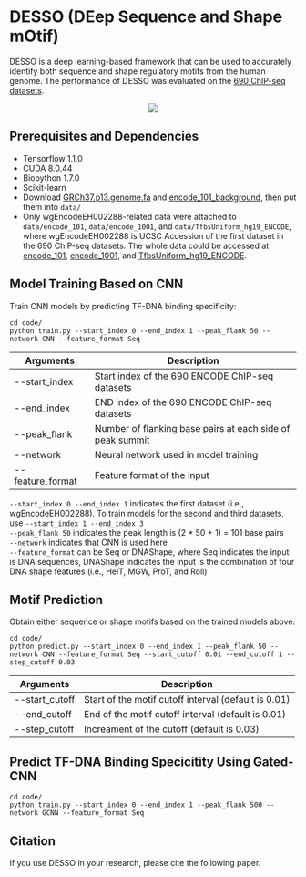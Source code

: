 # DESSO (DEep Sequence and Shape mOtif)
DESSO is a deep learning-based framework that can be used to accurately identify both sequence and shape regulatory motifs from the human genome. The performance of DESSO was evaluated on the [690 ChIP-seq datasets](https://genome.ucsc.edu/ENCODE/downloads.html).

<p align="center"> 
<img src="https://github.com/viyjy/DESSO/blob/master/workflow.PNG">
</p>

## Prerequisites and Dependencies
* Tensorflow 1.1.0
* CUDA 8.0.44
* Biopython 1.7.0
* Scikit-learn
* Download [GRCh37.p13.genome.fa](http://bmbl.sdstate.edu/downloadFiles/DESSO/GRCh37.p13.genome.fa) and [encode_101_background](http://bmbl.sdstate.edu/downloadFiles/DESSO/encode_101_background.zip), then put them into ```data/```
* Only wgEncodeEH002288-related data were attached to ```data/encode_101```, ```data/encode_1001```, and ```data/TfbsUniform_hg19_ENCODE```, where wgEncodeEH002288 is UCSC Accession of the first dataset in the 690 ChIP-seq datasets. The whole data could be accessed at [encode_101](http://bmbl.sdstate.edu/downloadFiles/DESSO/encode_101.zip), [encode_1001](http://bmbl.sdstate.edu/downloadFiles/DESSO/encode_1001.zip), and [TfbsUniform_hg19_ENCODE](http://bmbl.sdstate.edu/downloadFiles/DESSO/TfbsUniform_hg19_ENCODE.zip).

## Model Training Based on CNN
Train CNN models by predicting TF-DNA binding specificity: 
```
cd code/
python train.py --start_index 0 --end_index 1 --peak_flank 50 --network CNN --feature_format Seq
```
Arguments | Description
--------------|---------------------------------------------------------
--start_index | Start index of the 690 ENCODE ChIP-seq datasets
--end_index | END index of the 690 ENCODE ChIP-seq datasets
--peak_flank | Number of flanking base pairs at each side of peak summit
--network | Neural network used in model training
--feature_format | Feature format of the input

```--start_index 0 --end_index 1``` indicates the first dataset (i.e., wgEncodeEH002288). To train models for the second and third datasets, use ```--start_index 1 --end_index 3``` <br/>
```--peak_flank 50``` indicates the peak length is (2 * 50 + 1) = 101 base pairs <br/>
```--network``` indicates that CNN is used here <br/>
```--feature_format``` can be Seq or DNAShape, where Seq indicates the input is DNA sequences, DNAShape indicates the input is the combination of four DNA shape features (i.e., HelT, MGW, ProT, and Roll)

## Motif Prediction
Obtain either sequence or shape motifs based on the trained models above:
```
cd code/
python predict.py --start_index 0 --end_index 1 --peak_flank 50 --network CNN --feature_format Seq --start_cutoff 0.01 --end_cutoff 1 --step_cutoff 0.03
```
Arguments | Description
----------|----------------------------------------------------------
--start_cutoff | Start of the motif cutoff interval (default is 0.01)
--end_cutoff | End of the motif cutoff interval (default is 0.01)
--step_cutoff | Increament of the cutoff (default is 0.03)

## Predict TF-DNA Binding Specicitity Using Gated-CNN 
```
cd code/
python train.py --start_index 0 --end_index 1 --peak_flank 500 --network GCNN --feature_format Seq
```

## Citation
If you use DESSO in your research, please cite the following paper.
